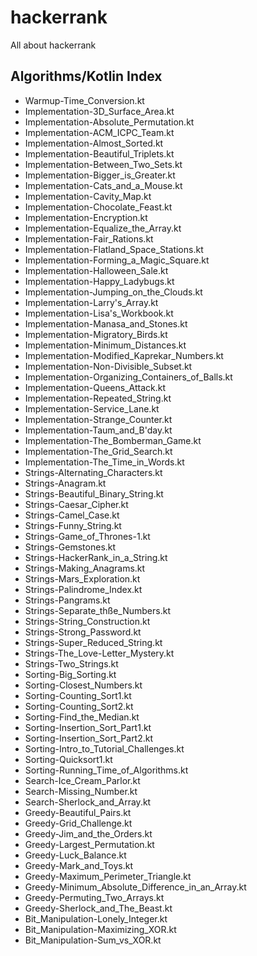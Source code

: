 # hackerrank
All about hackerrank

## Algorithms/Kotlin Index
- Warmup-Time_Conversion.kt
- Implementation-3D_Surface_Area.kt
- Implementation-Absolute_Permutation.kt
- Implementation-ACM_ICPC_Team.kt
- Implementation-Almost_Sorted.kt
- Implementation-Beautiful_Triplets.kt
- Implementation-Between_Two_Sets.kt
- Implementation-Bigger_is_Greater.kt
- Implementation-Cats_and_a_Mouse.kt
- Implementation-Cavity_Map.kt
- Implementation-Chocolate_Feast.kt
- Implementation-Encryption.kt
- Implementation-Equalize_the_Array.kt
- Implementation-Fair_Rations.kt
- Implementation-Flatland_Space_Stations.kt
- Implementation-Forming_a_Magic_Square.kt
- Implementation-Halloween_Sale.kt
- Implementation-Happy_Ladybugs.kt
- Implementation-Jumping_on_the_Clouds.kt
- Implementation-Larry's_Array.kt
- Implementation-Lisa's_Workbook.kt
- Implementation-Manasa_and_Stones.kt
- Implementation-Migratory_Birds.kt
- Implementation-Minimum_Distances.kt
- Implementation-Modified_Kaprekar_Numbers.kt
- Implementation-Non-Divisible_Subset.kt
- Implementation-Organizing_Containers_of_Balls.kt
- Implementation-Queens_Attack.kt
- Implementation-Repeated_String.kt
- Implementation-Service_Lane.kt
- Implementation-Strange_Counter.kt
- Implementation-Taum_and_B'day.kt
- Implementation-The_Bomberman_Game.kt
- Implementation-The_Grid_Search.kt
- Implementation-The_Time_in_Words.kt
- Strings-Alternating_Characters.kt
- Strings-Anagram.kt
- Strings-Beautiful_Binary_String.kt
- Strings-Caesar_Cipher.kt
- Strings-Camel_Case.kt
- Strings-Funny_String.kt
- Strings-Game_of_Thrones-1.kt
- Strings-Gemstones.kt
- Strings-HackerRank_in_a_String.kt
- Strings-Making_Anagrams.kt
- Strings-Mars_Exploration.kt
- Strings-Palindrome_Index.kt
- Strings-Pangrams.kt
- Strings-Separate_thße_Numbers.kt
- Strings-String_Construction.kt
- Strings-Strong_Password.kt
- Strings-Super_Reduced_String.kt
- Strings-The_Love-Letter_Mystery.kt
- Strings-Two_Strings.kt
- Sorting-Big_Sorting.kt
- Sorting-Closest_Numbers.kt
- Sorting-Counting_Sort1.kt
- Sorting-Counting_Sort2.kt
- Sorting-Find_the_Median.kt
- Sorting-Insertion_Sort_Part1.kt
- Sorting-Insertion_Sort_Part2.kt
- Sorting-Intro_to_Tutorial_Challenges.kt
- Sorting-Quicksort1.kt
- Sorting-Running_Time_of_Algorithms.kt
- Search-Ice_Cream_Parlor.kt
- Search-Missing_Number.kt
- Search-Sherlock_and_Array.kt
- Greedy-Beautiful_Pairs.kt
- Greedy-Grid_Challenge.kt
- Greedy-Jim_and_the_Orders.kt
- Greedy-Largest_Permutation.kt
- Greedy-Luck_Balance.kt
- Greedy-Mark_and_Toys.kt
- Greedy-Maximum_Perimeter_Triangle.kt
- Greedy-Minimum_Absolute_Difference_in_an_Array.kt
- Greedy-Permuting_Two_Arrays.kt
- Greedy-Sherlock_and_The_Beast.kt
- Bit_Manipulation-Lonely_Integer.kt
- Bit_Manipulation-Maximizing_XOR.kt
- Bit_Manipulation-Sum_vs_XOR.kt